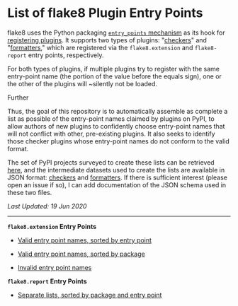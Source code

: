 List of flake8 Plugin Entry Points
==================================

flake8 uses the Python packaging [`entry_points` mechanism](https://setuptools.readthedocs.io/en/latest/setuptools.html#dynamic-discovery-of-services-and-plugins)
as its hook for [registering plugins](https://flake8.pycqa.org/en/latest/plugin-development/registering-plugins.html).
It supports two types of plugins:
"[checkers](https://flake8.pycqa.org/en/latest/plugin-development/plugin-parameters.html)"
 and "[formatters](https://flake8.pycqa.org/en/latest/plugin-development/formatters.html),"
which are registered via the `flake8.extension` and `flake8-report` entry points, respectively.

For both types of plugins, if multiple plugins try to register with the same
entry-point name (the portion of the value before the equals sign),
one or the other of the plugins will ~silently not be loaded.

Further 

Thus, the goal of this repository is to automatically assemble as complete
a list as possible of the entry-point names claimed by plugins on PyPI,
to allow authors of new plugins to confidently choose entry-point names
that will not conflict with other, pre-existing plugins. It also seeks
to identify those checker plugins whose entry-point names do not
conform to the valid format.

The set of PyPI projects surveyed to create these lists can be retrieved
[here](data/f8.list), and the intermediate datasets used to create
the lists are available in JSON format:
[checkers](data/eps_ext.json) and [formatters](data/eps_rep.json).
If there is sufficient interest (please open an issue if so),
I can add documentation of the JSON schema used in these two files.


*Last Updated: 19 Jun 2020*

----

**`flake8.extension` Entry Points**

- [Valid entry point names, sorted by entry point](mdbuild/ec_sort.md)

- [Valid entry point names, sorted by package](mdbuild/pkg_sort.md)

- [Invalid entry point names](mdbuild/bad_errorcodes.md)



**`flake8.report` Entry Points**

- [Separate lists, sorted by package and entry point](mdbuild/report.md)
